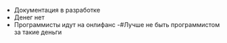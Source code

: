  - Документация в разработке
 - Денег нет
 - Программисты идут на онлифанс
-#Лучше не быть программистом за такие деньги
